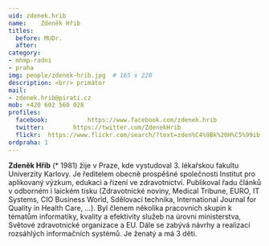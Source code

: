 ```yaml
---
uid: zdenek.hrib
name:    Zdeněk Hřib
titles:
  before: MUDr. 
  after:
category:                 
- mhmp-radni
- praha
img: people/zdenek-hrib.jpg  # 165 x 220
description: <br/> primátor
mail:
- zdenek.hrib@pirati.cz
mob: +420 602 560 028
profiles:
  facebook: 		  https://www.facebook.com/zdenek.hrib
  twitter: 		  https://twitter.com/ZdenekHrib
  flickr:  https://www.flickr.com/search/?text=zden%C4%9Bk%20H%C5%99ib   		  
ordpraha: 1
---
```

**Zdeněk Hřib** (\* 1981) žije v Praze, kde vystudoval 3. lékařskou fakultu Univerzity Karlovy. Je ředitelem obecně prospěšné společnosti Institut pro aplikovaný výzkum, edukaci a řízení ve zdravotnictví. Publikoval řadu článků v odborném i laickém tisku (Zdravotnické noviny, Medical Tribune, EURO, IT Systems, CIO Business World, Sdělovací technika, International Journal for Quality in Health Care, …). Byl členem několika pracovních skupin k tématům informatiky, kvality a efektivity služeb na úrovni ministerstva, Světové zdravotnické organizace a EU. Dále se zabývá návrhy a realizací rozsáhlých informačních systémů. Je ženatý a má 3 děti.

